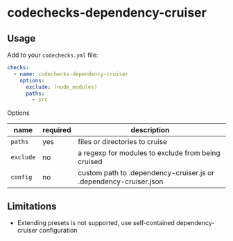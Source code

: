 # codechecks-dependency-cruiser

## Usage

Add to your `codechecks.yml` file:

```yml
checks:
  - name: codechecks-dependency-cruiser
    options:
      exclude: (node_modules)
      paths:
        - src
```

Options

| name | required | description |
| --- | --- | --- |
| `paths` | yes | files or directories to cruise |
| `exclude` | no | a regexp for modules to exclude from being cruised |
| `config` | no | custom path to .dependency-cruiser.js or .dependency-cruiser.json |

## Limitations

* Extending presets is not supported, use self-contained dependency-cruiser configuration
